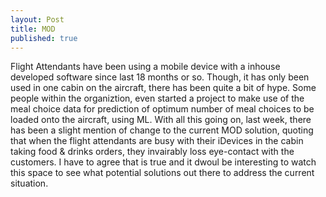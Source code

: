 ```yaml
---
layout: Post
title: MOD
published: true
---
```

Flight Attendants have been using a mobile device with a inhouse developed software since last 18 months or so. Though, it has only been used in one cabin on the aircraft, there has been quite a bit of hype.
Some people within the organiztion, even started a project to make use of the meal choice data for prediction of optimum number of meal choices to be loaded onto the aircraft, using ML. 
With all this going on, last week, there has been a slight mention of change to the current MOD solution, quoting that when the flight attendants are busy with their iDevices in the cabin taking food & drinks orders, they invairably loss eye-contact with the customers. I have to agree that is true and it dwoul be interesting to watch this space to see what potential solutions out there to address the current situation. 
